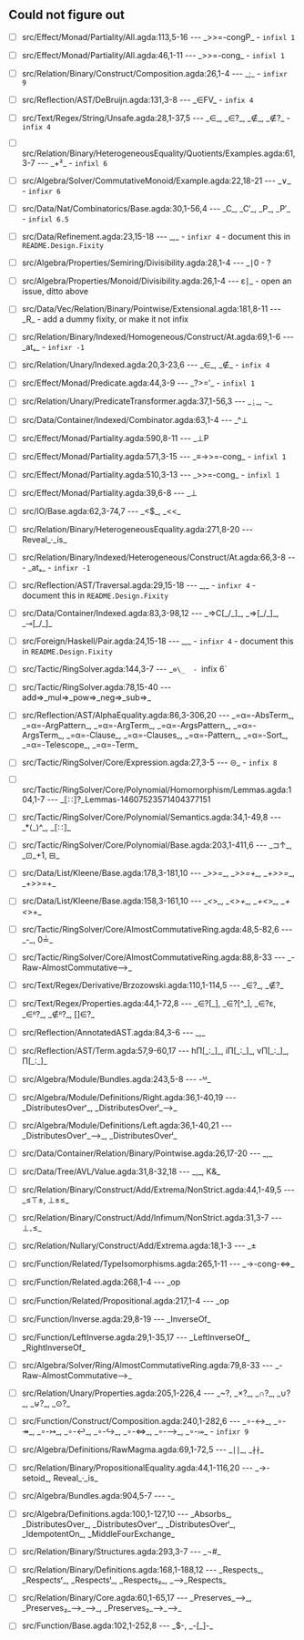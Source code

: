 ## Could not figure out

- [ ] src/Effect/Monad/Partiality/All.agda:113,5-16 --- \_>>=-congP\_ - `infixl 1`

- [ ] src/Effect/Monad/Partiality/All.agda:46,1-11 --- \_>>=-cong\_ - `infixl 1`

- [ ] src/Relation/Binary/Construct/Composition.agda:26,1-4 --- \_;\_ - `infixr 9`

- [ ] src/Reflection/AST/DeBruijn.agda:131,3-8 --- \_∈FV\_ - `infix 4`

- [ ] src/Text/Regex/String/Unsafe.agda:28,1-37,5 --- \_∈\_, \_∈?\_, \_∉\_, \_∉?\_ - `infix 4`

- [ ] src/Relation/Binary/HeterogeneousEquality/Quotients/Examples.agda:61,3-7 --- \_+²\_ - `infixl 6`

- [ ] src/Algebra/Solver/CommutativeMonoid/Example.agda:22,18-21 --- \_∨\_ - `infixr 6`

- [ ] src/Data/Nat/Combinatorics/Base.agda:30,1-56,4 --- \_C\_, \_C′\_, \_P\_, \_P′\_ - `infixl 6.5`

- [ ] src/Data/Refinement.agda:23,15-18 --- \_,\_ - `infixr 4` - document this in `README.Design.Fixity`

- [ ] src/Algebra/Properties/Semiring/Divisibility.agda:28,1-4 --- \_∣0 - ?

- [ ] src/Algebra/Properties/Monoid/Divisibility.agda:26,1-4 --- ε∣\_ - open an issue, ditto above

- [ ] src/Data/Vec/Relation/Binary/Pointwise/Extensional.agda:181,8-11 --- \_R\_ - add a dummy fixity, or make it not infix

- [ ] src/Relation/Binary/Indexed/Homogeneous/Construct/At.agda:69,1-6 --- \_atₛ\_ - `infixr -1`

- [ ] src/Relation/Unary/Indexed.agda:20,3-23,6 --- \_∈\_, \_∉\_ - `infix 4`

- [ ] src/Effect/Monad/Predicate.agda:44,3-9 --- \_?>=′\_ - `infixl 1`

- [ ] src/Relation/Unary/PredicateTransformer.agda:37,1-56,3 --- \_⍮\_, ∼\_

- [ ] src/Data/Container/Indexed/Combinator.agda:63,1-4 --- \_^⊥

- [ ] src/Effect/Monad/Partiality.agda:590,8-11 --- \_⊥P

- [ ] src/Effect/Monad/Partiality.agda:571,3-15 --- \_≡->>=-cong\_ - `infixl 1`

- [ ] src/Effect/Monad/Partiality.agda:510,3-13 --- \_>>=-cong\_ - `infixl 1`

- [ ] src/Effect/Monad/Partiality.agda:39,6-8 --- \_⊥

- [ ] src/IO/Base.agda:62,3-74,7 --- \_<$\_, \_<<\_

- [ ] src/Relation/Binary/HeterogeneousEquality.agda:271,8-20 --- Reveal\_·\_is\_

- [ ] src/Relation/Binary/Indexed/Heterogeneous/Construct/At.agda:66,3-8 --- \_atₛ\_ - `infixr -1`

- [ ] src/Reflection/AST/Traversal.agda:29,15-18 --- \_,\_ - `infixr 4` - document this in `README.Design.Fixity`

- [ ] src/Data/Container/Indexed.agda:83,3-98,12 --- \_⇒C[\_/\_]\_, \_⇒[\_/\_]\_, \_⊸[\_/\_]\_

- [ ] src/Foreign/Haskell/Pair.agda:24,15-18 --- \_,\_ - `infixr 4` - document this in `README.Design.Fixity`

- [ ] src/Tactic/RingSolver.agda:144,3-7 --- \_`⊜\_  - `infix 6` 

- [ ] src/Tactic/RingSolver.agda:78,15-40 --- add⇒\_mul⇒\_pow⇒\_neg⇒\_sub⇒\_

- [ ] src/Reflection/AST/AlphaEquality.agda:86,3-306,20 --- \_=α=-AbsTerm\_, \_=α=-ArgPattern\_, \_=α=-ArgTerm\_, \_=α=-ArgsPattern\_, \_=α=-ArgsTerm\_, \_=α=-Clause\_, \_=α=-Clauses\_, \_=α=-Pattern\_, \_=α=-Sort\_, \_=α=-Telescope\_, \_=α=-Term\_

- [ ] src/Tactic/RingSolver/Core/Expression.agda:27,3-5 --- ⊝\_ - `infix 8`

- [ ] src/Tactic/RingSolver/Core/Polynomial/Homomorphism/Lemmas.agda:104,1-7 --- \_⟦∷⟧?\_Lemmas-14607523571404377151

- [ ] src/Tactic/RingSolver/Core/Polynomial/Semantics.agda:34,1-49,8 --- \_*⟨\_⟩^\_, \_⟦∷⟧\_

- [ ] src/Tactic/RingSolver/Core/Polynomial/Base.agda:203,1-411,6 --- \_⊐↑\_, \_⊡\_+1, ⊟\_

- [ ] src/Data/List/Kleene/Base.agda:178,3-181,10 --- \_*>>=*\_, \_*>>=+\_, \_+>>=*\_, \_+>>=+\_

- [ ] src/Data/List/Kleene/Base.agda:158,3-161,10 --- \_*<*>*\_, \_*<*>+\_, \_+<*>*\_, \_+<*>+\_

- [ ] src/Tactic/RingSolver/Core/AlmostCommutativeRing.agda:48,5-82,6 --- \_-\_, 0≟\_

- [ ] src/Tactic/RingSolver/Core/AlmostCommutativeRing.agda:88,8-33 --- \_-Raw-AlmostCommutative⟶\_

- [ ] src/Text/Regex/Derivative/Brzozowski.agda:110,1-114,5 --- \_∈?\_, \_∉?\_

- [ ] src/Text/Regex/Properties.agda:44,1-72,8 --- \_∈?[\_], \_∈?[^\_], \_∈?ε, \_∈ᴿ?\_, \_∉ᴿ?\_, []∈?\_

- [ ] src/Reflection/AnnotatedAST.agda:84,3-6 --- \_,\_

- [ ] src/Reflection/AST/Term.agda:57,9-60,17 --- hΠ[\_∶\_]\_, iΠ[\_∶\_]\_, vΠ[\_∶\_]\_, Π[\_∶\_]\_

- [ ] src/Algebra/Module/Bundles.agda:243,5-8 --- -ᴹ\_

- [ ] src/Algebra/Module/Definitions/Right.agda:36,1-40,19 --- \_DistributesOverʳ\_, \_DistributesOverˡ\_⟶\_

- [ ] src/Algebra/Module/Definitions/Left.agda:36,1-40,21 --- \_DistributesOverʳ\_⟶\_, \_DistributesOverˡ\_

- [ ] src/Data/Container/Relation/Binary/Pointwise.agda:26,17-20 --- \_,\_

- [ ] src/Data/Tree/AVL/Value.agda:31,8-32,18 --- \_,\_, K&\_

- [ ] src/Relation/Binary/Construct/Add/Extrema/NonStrict.agda:44,1-49,5 --- \_≤⊤±, ⊥±≤\_

- [ ] src/Relation/Binary/Construct/Add/Infimum/NonStrict.agda:31,3-7 --- ⊥₋≤\_

- [ ] src/Relation/Nullary/Construct/Add/Extrema.agda:18,1-3 --- \_±

- [ ] src/Function/Related/TypeIsomorphisms.agda:265,1-11 --- \_→-cong-⇔\_

- [ ] src/Function/Related.agda:268,1-4 --- \_op

- [ ] src/Function/Related/Propositional.agda:217,1-4 --- \_op

- [ ] src/Function/Inverse.agda:29,8-19 --- \_InverseOf\_

- [ ] src/Function/LeftInverse.agda:29,1-35,17 --- \_LeftInverseOf\_, \_RightInverseOf\_

- [ ] src/Algebra/Solver/Ring/AlmostCommutativeRing.agda:79,8-33 --- \_-Raw-AlmostCommutative⟶\_

- [ ] src/Relation/Unary/Properties.agda:205,1-226,4 --- \_~?, \_×?\_, \_∩?\_, \_∪?\_, \_⊎?\_, \_⊙?\_

- [ ] src/Function/Construct/Composition.agda:240,1-282,6 --- \_∘-↔\_, \_∘-↠\_, \_∘-↣\_, \_∘-↩\_, \_∘-↪\_, \_∘-⇔\_, \_∘-⟶\_, \_∘-⤖\_ - `infixr 9`

- [ ] src/Algebra/Definitions/RawMagma.agda:69,1-72,5 --- \_∣∣\_, \_∤∤\_

- [ ] src/Relation/Binary/PropositionalEquality.agda:44,1-116,20 --- \_→-setoid\_, Reveal\_·\_is\_

- [ ] src/Algebra/Bundles.agda:904,5-7 --- -\_

- [ ] src/Algebra/Definitions.agda:100,1-127,10 --- \_Absorbs\_, \_DistributesOver\_, \_DistributesOverʳ\_, \_DistributesOverˡ\_, \_IdempotentOn\_, \_MiddleFourExchange\_

- [ ] src/Relation/Binary/Structures.agda:293,3-7 --- \_¬#\_

- [ ] src/Relation/Binary/Definitions.agda:168,1-188,12 --- \_Respects\_, \_Respectsʳ\_, \_Respectsˡ\_, \_Respects₂\_, \_⟶\_Respects\_

- [ ] src/Relation/Binary/Core.agda:60,1-65,17 --- \_Preserves\_⟶\_, \_Preserves₂\_⟶\_⟶\_, \_Preserves₂\_⟶\_⟶\_

- [ ] src/Function/Base.agda:102,1-252,8 --- \_$-, \_-[\_]-\_
